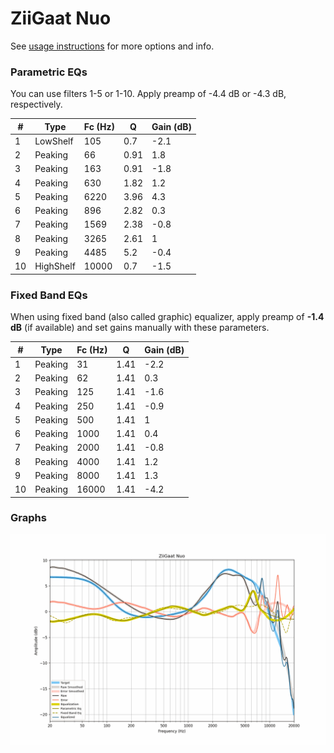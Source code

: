 # ZiiGaat Nuo
See [usage instructions](https://github.com/jaakkopasanen/AutoEq#usage) for more options and info.

### Parametric EQs
You can use filters 1-5 or 1-10. Apply preamp of -4.4 dB or -4.3 dB, respectively.

|   # | Type      |   Fc (Hz) |    Q |   Gain (dB) |
|-----|-----------|-----------|------|-------------|
|   1 | LowShelf  |       105 | 0.7  |        -2.1 |
|   2 | Peaking   |        66 | 0.91 |         1.8 |
|   3 | Peaking   |       163 | 0.91 |        -1.8 |
|   4 | Peaking   |       630 | 1.82 |         1.2 |
|   5 | Peaking   |      6220 | 3.96 |         4.3 |
|   6 | Peaking   |       896 | 2.82 |         0.3 |
|   7 | Peaking   |      1569 | 2.38 |        -0.8 |
|   8 | Peaking   |      3265 | 2.61 |         1   |
|   9 | Peaking   |      4485 | 5.2  |        -0.4 |
|  10 | HighShelf |     10000 | 0.7  |        -1.5 |

### Fixed Band EQs
When using fixed band (also called graphic) equalizer, apply preamp of **-1.4 dB** (if available) and set gains manually with these parameters.

|   # | Type    |   Fc (Hz) |    Q |   Gain (dB) |
|-----|---------|-----------|------|-------------|
|   1 | Peaking |        31 | 1.41 |        -2.2 |
|   2 | Peaking |        62 | 1.41 |         0.3 |
|   3 | Peaking |       125 | 1.41 |        -1.6 |
|   4 | Peaking |       250 | 1.41 |        -0.9 |
|   5 | Peaking |       500 | 1.41 |         1   |
|   6 | Peaking |      1000 | 1.41 |         0.4 |
|   7 | Peaking |      2000 | 1.41 |        -0.8 |
|   8 | Peaking |      4000 | 1.41 |         1.2 |
|   9 | Peaking |      8000 | 1.41 |         1.3 |
|  10 | Peaking |     16000 | 1.41 |        -4.2 |

### Graphs
![](./ZiiGaat%20Nuo.png)
